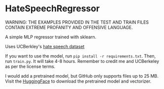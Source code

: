 # HateSpeechRegressor
WARNING: THE EXAMPLES PROVIDED IN THE TEST AND TRAIN FILES CONTAIN EXTREME PROFANITY AND OFFENSIVE LANGUAGE.

A simple MLP regressor trained with sklearn.

Uses UCBerkley's [hate speech dataset](https://huggingface.co/datasets/ucberkeley-dlab/measuring-hate-speech)

If you want to use the model, run `pip install -r requirements.txt`. Then, run `train.py`. It will take 4-8 hours. Remember to credit me and UCBerkeley as per the license terms.

I would add a pretrained model, but GitHub only supports files up to 25 MB. Visit the [HuggingFace](https://huggingface.co/ShadowProgrammer/HateSpeechRegressor) to download the pretrained model and vectorizer.
